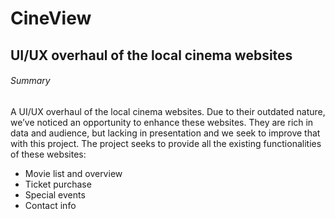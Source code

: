 # CineView
## UI/UX overhaul of the local cinema websites

###### Summary
A UI/UX overhaul of the local cinema websites. Due to their outdated nature, we’ve noticed an
opportunity to enhance these websites.
They are rich in data and audience, but lacking in presentation and we seek to improve that with this
project.
The project seeks to provide all the existing functionalities of these websites:
- Movie list and overview
- Ticket purchase
- Special events
- Contact info
